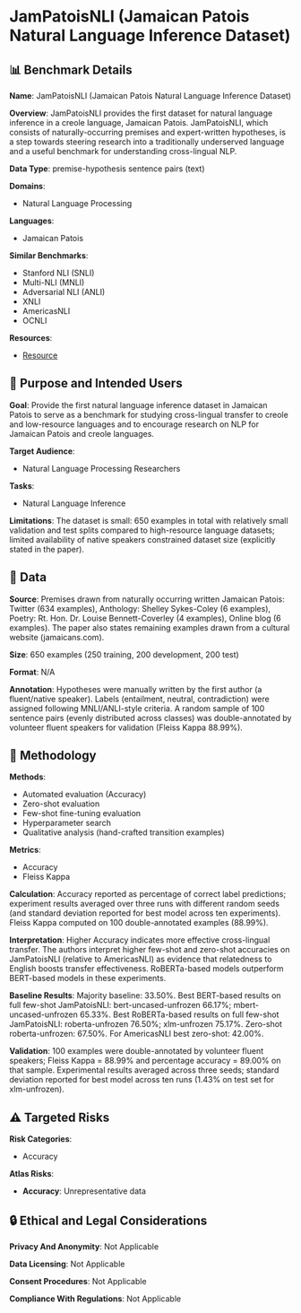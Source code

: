 # JamPatoisNLI (Jamaican Patois Natural Language Inference Dataset)

## 📊 Benchmark Details

**Name**: JamPatoisNLI (Jamaican Patois Natural Language Inference Dataset)

**Overview**: JamPatoisNLI provides the first dataset for natural language inference in a creole language, Jamaican Patois. JamPatoisNLI, which consists of naturally-occurring premises and expert-written hypotheses, is a step towards steering research into a traditionally underserved language and a useful benchmark for understanding cross-lingual NLP.

**Data Type**: premise-hypothesis sentence pairs (text)

**Domains**:
- Natural Language Processing

**Languages**:
- Jamaican Patois

**Similar Benchmarks**:
- Stanford NLI (SNLI)
- Multi-NLI (MNLI)
- Adversarial NLI (ANLI)
- XNLI
- AmericasNLI
- OCNLI

**Resources**:
- [Resource](https://arxiv.org/abs/2212.03419)

## 🎯 Purpose and Intended Users

**Goal**: Provide the first natural language inference dataset in Jamaican Patois to serve as a benchmark for studying cross-lingual transfer to creole and low-resource languages and to encourage research on NLP for Jamaican Patois and creole languages.

**Target Audience**:
- Natural Language Processing Researchers

**Tasks**:
- Natural Language Inference

**Limitations**: The dataset is small: 650 examples in total with relatively small validation and test splits compared to high-resource language datasets; limited availability of native speakers constrained dataset size (explicitly stated in the paper).

## 💾 Data

**Source**: Premises drawn from naturally occurring written Jamaican Patois: Twitter (634 examples), Anthology: Shelley Sykes-Coley (6 examples), Poetry: Rt. Hon. Dr. Louise Bennett-Coverley (4 examples), Online blog (6 examples). The paper also states remaining examples drawn from a cultural website (jamaicans.com).

**Size**: 650 examples (250 training, 200 development, 200 test)

**Format**: N/A

**Annotation**: Hypotheses were manually written by the first author (a fluent/native speaker). Labels (entailment, neutral, contradiction) were assigned following MNLI/ANLI-style criteria. A random sample of 100 sentence pairs (evenly distributed across classes) was double-annotated by volunteer fluent speakers for validation (Fleiss Kappa 88.99%).

## 🔬 Methodology

**Methods**:
- Automated evaluation (Accuracy)
- Zero-shot evaluation
- Few-shot fine-tuning evaluation
- Hyperparameter search
- Qualitative analysis (hand-crafted transition examples)

**Metrics**:
- Accuracy
- Fleiss Kappa

**Calculation**: Accuracy reported as percentage of correct label predictions; experiment results averaged over three runs with different random seeds (and standard deviation reported for best model across ten experiments). Fleiss Kappa computed on 100 double-annotated examples (88.99%).

**Interpretation**: Higher Accuracy indicates more effective cross-lingual transfer. The authors interpret higher few-shot and zero-shot accuracies on JamPatoisNLI (relative to AmericasNLI) as evidence that relatedness to English boosts transfer effectiveness. RoBERTa-based models outperform BERT-based models in these experiments.

**Baseline Results**: Majority baseline: 33.50%. Best BERT-based results on full few-shot JamPatoisNLI: bert-uncased-unfrozen 66.17%; mbert-uncased-unfrozen 65.33%. Best RoBERTa-based results on full few-shot JamPatoisNLI: roberta-unfrozen 76.50%; xlm-unfrozen 75.17%. Zero-shot roberta-unfrozen: 67.50%. For AmericasNLI best zero-shot: 42.00%.

**Validation**: 100 examples were double-annotated by volunteer fluent speakers; Fleiss Kappa = 88.99% and percentage accuracy = 89.00% on that sample. Experimental results averaged across three seeds; standard deviation reported for best model across ten runs (1.43% on test set for xlm-unfrozen).

## ⚠️ Targeted Risks

**Risk Categories**:
- Accuracy

**Atlas Risks**:
- **Accuracy**: Unrepresentative data

## 🔒 Ethical and Legal Considerations

**Privacy And Anonymity**: Not Applicable

**Data Licensing**: Not Applicable

**Consent Procedures**: Not Applicable

**Compliance With Regulations**: Not Applicable
